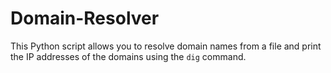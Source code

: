 # Domain-Resolver
This Python script allows you to resolve domain names from a file and print the IP addresses of the domains using the `dig` command.
